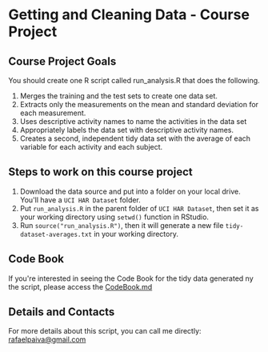 # Getting and Cleaning Data - Course Project

## Course Project Goals

You should create one R script called run_analysis.R that does the following.

1. Merges the training and the test sets to create one data set.
2. Extracts only the measurements on the mean and standard deviation for each measurement.
3. Uses descriptive activity names to name the activities in the data set
4. Appropriately labels the data set with descriptive activity names.
5. Creates a second, independent tidy data set with the average of each variable for each activity and each subject.

## Steps to work on this course project

1. Download the data source and put into a folder on your local drive. You'll have a ```UCI HAR Dataset``` folder.
2. Put ```run_analysis.R``` in the parent folder of ```UCI HAR Dataset```, then set it as your working directory using ```setwd()``` function in RStudio.
3. Run ```source("run_analysis.R")```, then it will generate a new file ```tidy-dataset-averages.txt``` in your working directory.

## Code Book

If you're interested in seeing the Code Book for the tidy data generated ny the script, please
access the [CodeBook.md](./CodeBook.md)

## Details and Contacts

For more details about this script, you can call me directly: rafaelpaiva@gmail.com